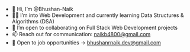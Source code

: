 - 👋 Hi, I’m @Bhushan-Naik  
- 👨‍💻 I’m into Web Development and currently learning Data Structures & Algorithms (DSA)  
- 🚀 I’m open to collaborating on Full Stack Web Development projects  
- 📫 Reach out for communication: naikb4800@gmail.com  
- 💼 Open to job opportunities → bhushanrnaik.dev@gmail.com

<!---
Bhushan-Naik/Bhushan-Naik is a ✨ special ✨ repository because its `README.md` (this file) appears on your GitHub profile.
You can click the Preview link to take a look at your changes.
--->
